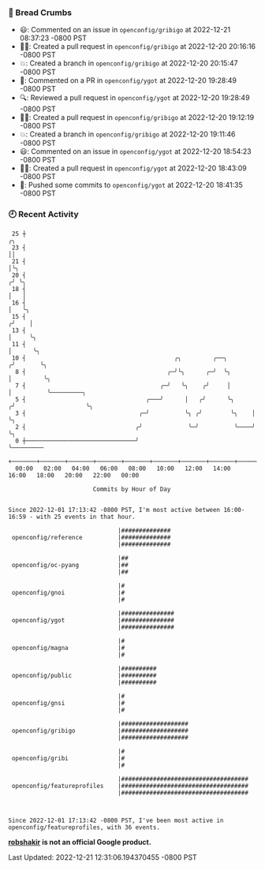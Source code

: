 ### 🍞 Bread Crumbs

 * 😃: Commented on an issue in `openconfig/gribigo` at 2022-12-21 08:37:23 -0800 PST
 * ✍🏼: Created a pull request in `openconfig/gribigo` at 2022-12-20 20:16:16 -0800 PST
 * 💥: Created a branch in `openconfig/gribigo` at 2022-12-20 20:15:47 -0800 PST
 * 💬: Commented on a PR in  `openconfig/ygot` at 2022-12-20 19:28:49 -0800 PST
 * 🔍: Reviewed a pull request in  `openconfig/ygot` at 2022-12-20 19:28:49 -0800 PST
 * ✍🏼: Created a pull request in `openconfig/gribigo` at 2022-12-20 19:12:19 -0800 PST
 * 💥: Created a branch in `openconfig/gribigo` at 2022-12-20 19:11:46 -0800 PST
 * 😃: Commented on an issue in `openconfig/ygot` at 2022-12-20 18:54:23 -0800 PST
 * ✍🏼: Created a pull request in `openconfig/ygot` at 2022-12-20 18:43:09 -0800 PST
 * 🚢: Pushed some commits to `openconfig/ygot` at 2022-12-20 18:41:35 -0800 PST

### 🕘 Recent Activity
```
 25 ┼                                                                    ╭╮
 23 ┤                                                                    ││
 21 ┤                                                                    │╰╮
 20 ┤                                                                   ╭╯ ╰╮
 18 ┤                                                                   │   │
 16 ┤                                                                   │   ╰╮
 15 ┤                                                                  ╭╯    │
 13 ┤                                                                  │     ╰╮
 11 ┤                                                                  │      ╰╮
 10 ┤                                          ╭╮         ╭──╮        ╭╯       ╰╮
  8 ┤                                        ╭─╯╰╮      ╭─╯  ╰╮       │         ╰╮
  7 ┤                                      ╭─╯   ╰╮    ╭╯     │       │          ╰─────────╮
  5 ┤                                  ╭───╯      │   ╭╯      ╰╮     ╭╯                    ╰╮
  3 ┤                                ╭─╯          ╰╮ ╭╯        ╰╮    │                      ╰╮
  2 ┤                               ╭╯             ╰─╯          ╰────╯                       ╰╮
  0 ┼───────────────────────────────╯                                                         ╰─────────
    +───────+───────+───────+───────+───────+───────+───────+───────+───────+───────+───────+───────+────
  00:00   02:00   04:00   06:00   08:00   10:00   12:00   14:00   16:00   18:00   20:00   22:00   00:00   

						Commits by Hour of Day


Since 2022-12-01 17:13:42 -0800 PST, I'm most active between 16:00-16:59 - with 25 events in that hour.

```



```
                               |##############
 openconfig/reference          |##############
                               |##############

                               |##
 openconfig/oc-pyang           |##
                               |##

                               |#
 openconfig/gnoi               |#
                               |#

                               |###############
 openconfig/ygot               |###############
                               |###############

                               |#
 openconfig/magna              |#
                               |#

                               |##########
 openconfig/public             |##########
                               |##########

                               |#
 openconfig/gnsi               |#
                               |#

                               |###################
 openconfig/gribigo            |###################
                               |###################

                               |#
 openconfig/gribi              |#
                               |#

                               |####################################
 openconfig/featureprofiles    |####################################
                               |####################################



Since 2022-12-01 17:13:42 -0800 PST, I've been most active in openconfig/featureprofiles, with 36 events.

```
**[robshakir](mailto:robjs@google.com) is not an official Google product.**  


Last Updated: 2022-12-21 12:31:06.194370455 -0800 PST
